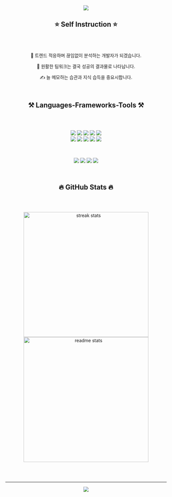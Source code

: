 <div align="center">
    <img src="https://readme-typing-svg.herokuapp.com/?font=Righteous&size=35&center=true&vCenter=true&width=700&height=90&duration=4000&lines=Welcome+to+Yunwoo's+Git+Hub!+👋;" />


## ⭐ Self Instruction ⭐

</div>

<br/><br/>

<div align="center">
  
 🤔 <span> 트렌드 적응하며 끊임없이 분석하는 개발자가 되겠습니다. </span>
 
 🤝 <span> 원활한 팀워크는 결국 성공의 결과물로 나타납니다.  </span>

 ✍️ <span> 늘 메모하는 습관과 지식 습득을 중요시합니다. </span>
 
 </div>
 
 <br/>
 

<div align="center">

## ⚒️ Languages-Frameworks-Tools ⚒️

</div>

<br/><br/>

<div align="center">
    <img src="https://img.shields.io/badge/HTML5-E34F26?style=for-the-badge&logo=html5&logoColor=white">
    <img src="https://img.shields.io/badge/CSS3-1572B6?style=for-the-badge&logo=css3&logoColor=white">
    <img src="https://img.shields.io/badge/JavaScript-323330?style=for-the-badge&logo=javascript&logoColor=F7DF1E">
    <img src="https://img.shields.io/badge/React-20232A?style=for-the-badge&logo=react&logoColor=61DAFB">
    <img src="https://img.shields.io/badge/styled--components-DB7093?style=for-the-badge&logo=styled-components&logoColor=white"> <br/>
    <img src="https://img.shields.io/badge/Oracle-F80000?style=for-the-badge&logo=Oracle&logoColor=white">
    <img src="https://img.shields.io/badge/MySQL-005C84?style=for-the-badge&logo=mysql&logoColor=white">
    <img src="https://img.shields.io/badge/Java-007396?style=for-the-badge&logo=java&logoColor=white">
    <img src="https://img.shields.io/badge/Spring_Boot-F2F4F9?style=for-the-badge&logo=spring-boot">
    <img src="https://img.shields.io/badge/firebase-ffca28?style=for-the-badge&logo=firebase&logoColor=black"> 
  
<br/><br/>
    <img src="https://img.shields.io/badge/VSCode-0078D4?style=for-the-badge&logo=visual%20studio%20code&logoColor=white">
    <img src="https://img.shields.io/badge/IntelliJ_IDEA-000000.svg?style=for-the-badge&logo=intellij-idea&logoColor=white">
    <img src="https://img.shields.io/badge/Amazon_AWS-FF9900?style=for-the-badge&logo=amazonaws&logoColor=white">
    <img src="https://img.shields.io/badge/GitHub-100000?style=for-the-badge&logo=github&logoColor=white">
</div>

<br/>

<div align="center">

## 🔥 GitHub Stats 🔥

</div>

<br/><br/>

<div align=center>
  <img width=390 src="https://streak-stats.demolab.com/?user=yunwoo0301&count_private=true&theme=react&border_radius=10" alt="streak stats"/>
  <img width=390 src="https://github-readme-stats-salesp07.vercel.app/api?username=yunwoo0301&count_private=true&show_icons=true&theme=radical&rank_icon=github&border_radius=10" alt="readme stats" />
<br/>
</div>

<br/><br/>
<hr/>

<div align="center">
    <img src="https://readme-typing-svg.herokuapp.com/?font=Righteous&size=25&center=true&vCenter=true&width=500&height=70&duration=4000&lines=Thanks+for+visiting!+✌️;">
</div>

<br/>
